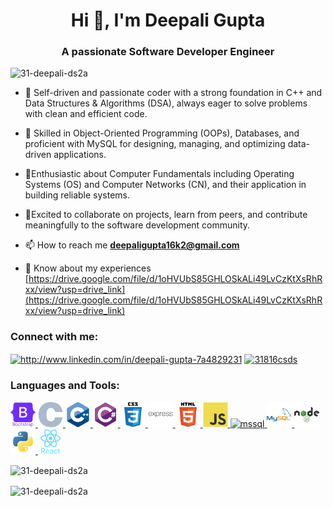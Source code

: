 
<h1 align="center">Hi 👋, I'm Deepali Gupta</h1>
<h3 align="center">A passionate Software Developer Engineer</h3>

<p align="left"> <img src="https://komarev.com/ghpvc/?username=31-deepali-ds2a&label=Profile%20views&color=0e75b6&style=flat" alt="31-deepali-ds2a" /> </p>

- 🔭 Self-driven and passionate coder with a strong foundation in C++ and Data Structures & Algorithms (DSA), always eager to solve problems with clean and efficient code.

- 🌱 Skilled in Object-Oriented Programming (OOPs), Databases, and proficient with MySQL for designing, managing, and optimizing data-driven applications.

- 💬Enthusiastic about Computer Fundamentals including Operating Systems (OS) and Computer Networks (CN), and their application in building reliable systems.
  
- 🤝Excited to collaborate on projects, learn from peers, and contribute meaningfully to the software development community.

- 📫 How to reach me **deepaligupta16k2@gmail.com**

- 📄 Know about my experiences [https://drive.google.com/file/d/1oHVUbS85GHLOSkALi49LvCzKtXsRhRxx/view?usp=drive_link](https://drive.google.com/file/d/1oHVUbS85GHLOSkALi49LvCzKtXsRhRxx/view?usp=drive_link)

<h3 align="left">Connect with me:</h3>
<p align="left">
<a href="https://linkedin.com/in/http://www.linkedin.com/in/deepali-gupta-7a4829231" target="blank"><img align="center" src="https://raw.githubusercontent.com/rahuldkjain/github-profile-readme-generator/master/src/images/icons/Social/linked-in-alt.svg" alt="http://www.linkedin.com/in/deepali-gupta-7a4829231" height="30" width="40" /></a>
<a href="https://www.leetcode.com/31816csds" target="blank"><img align="center" src="https://raw.githubusercontent.com/rahuldkjain/github-profile-readme-generator/master/src/images/icons/Social/leet-code.svg" alt="31816csds" height="30" width="40" /></a>
</p>

<h3 align="left">Languages and Tools:</h3>
<p align="left"> <a href="https://getbootstrap.com" target="_blank" rel="noreferrer"> <img src="https://raw.githubusercontent.com/devicons/devicon/master/icons/bootstrap/bootstrap-plain-wordmark.svg" alt="bootstrap" width="40" height="40"/> </a> <a href="https://www.cprogramming.com/" target="_blank" rel="noreferrer"> <img src="https://raw.githubusercontent.com/devicons/devicon/master/icons/c/c-original.svg" alt="c" width="40" height="40"/> </a> <a href="https://www.w3schools.com/cpp/" target="_blank" rel="noreferrer"> <img src="https://raw.githubusercontent.com/devicons/devicon/master/icons/cplusplus/cplusplus-original.svg" alt="cplusplus" width="40" height="40"/> </a> <a href="https://www.w3schools.com/cs/" target="_blank" rel="noreferrer"> <img src="https://raw.githubusercontent.com/devicons/devicon/master/icons/csharp/csharp-original.svg" alt="csharp" width="40" height="40"/> </a> <a href="https://www.w3schools.com/css/" target="_blank" rel="noreferrer"> <img src="https://raw.githubusercontent.com/devicons/devicon/master/icons/css3/css3-original-wordmark.svg" alt="css3" width="40" height="40"/> </a> <a href="https://expressjs.com" target="_blank" rel="noreferrer"> <img src="https://raw.githubusercontent.com/devicons/devicon/master/icons/express/express-original-wordmark.svg" alt="express" width="40" height="40"/> </a> <a href="https://www.w3.org/html/" target="_blank" rel="noreferrer"> <img src="https://raw.githubusercontent.com/devicons/devicon/master/icons/html5/html5-original-wordmark.svg" alt="html5" width="40" height="40"/> </a> <a href="https://developer.mozilla.org/en-US/docs/Web/JavaScript" target="_blank" rel="noreferrer"> <img src="https://raw.githubusercontent.com/devicons/devicon/master/icons/javascript/javascript-original.svg" alt="javascript" width="40" height="40"/> </a> <a href="https://www.microsoft.com/en-us/sql-server" target="_blank" rel="noreferrer"> <img src="https://www.svgrepo.com/show/303229/microsoft-sql-server-logo.svg" alt="mssql" width="40" height="40"/> </a> <a href="https://www.mysql.com/" target="_blank" rel="noreferrer"> <img src="https://raw.githubusercontent.com/devicons/devicon/master/icons/mysql/mysql-original-wordmark.svg" alt="mysql" width="40" height="40"/> </a> <a href="https://nodejs.org" target="_blank" rel="noreferrer"> <img src="https://raw.githubusercontent.com/devicons/devicon/master/icons/nodejs/nodejs-original-wordmark.svg" alt="nodejs" width="40" height="40"/> </a> <a href="https://www.python.org" target="_blank" rel="noreferrer"> <img src="https://raw.githubusercontent.com/devicons/devicon/master/icons/python/python-original.svg" alt="python" width="40" height="40"/> </a> <a href="https://reactjs.org/" target="_blank" rel="noreferrer"> <img src="https://raw.githubusercontent.com/devicons/devicon/master/icons/react/react-original-wordmark.svg" alt="react" width="40" height="40"/> </a> </p>

<p><img align="center" src="https://github-readme-stats.vercel.app/api/top-langs?username=31-deepali-ds2a&show_icons=true&locale=en&layout=compact" alt="31-deepali-ds2a" /></p>

<p><img align="center" src="https://github-readme-streak-stats.herokuapp.com/?user=31-deepali-ds2a&" alt="31-deepali-ds2a" /></p>
